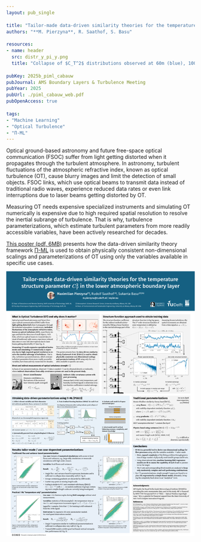 ```yaml
---
layout: pub_single

title: "Tailor-made data-driven similarity theories for the temperature structure parameter $C_T^2$ in the lower atmospheric boundary layer"
authors: "**M. Pierzyna**, R. Saathof, S. Basu"

resources:
- name: header
  src: distr_y_pi_y.png
  title: "Collapse of $C_T^2$ distributions observed at 60m (blue), 100m (orange), and 180m (green) height after applying non-dimensional scaling obtained with Π-ML."

pubKey: 2025b_piml_cabauw
pubJournal: AMS Boundary Layers & Turbulence Meeting
pubYear: 2025
pubUrl: ./piml_cabauw_web.pdf
pubOpenAccess: true

tags:
- "Machine Learning"
- "Optical Turbulence"
- "Π-ML"
---
```

Optical ground-based astronomy and future free-space optical communication (FSOC) suffer from light getting distorted when it propagates through the turbulent atmosphere. 
In astronomy, turbulent fluctuations of the atmospheric refractive index, known as optical turbulence (OT), cause blurry images and limit the detection of small objects. 
FSOC links, which use optical beams to transmit data instead of traditional radio waves, experience reduced data rates or even link interruptions due to laser beams getting distorted by OT.

Measuring OT needs expensive specialized instruments and simulating OT numerically is expensive due to high required spatial resolution to resolve the inertial subrange of turbulence. 
That is why, turbulence parameterizations, which estimate turbulent parameters from more readily accessible variables, have been actively researched for decades.

[This poster (pdf, 6MB)](./piml_cabauw_web.pdf) presents how the data-driven similarity theory framework [Π-ML](/research/2023a_piml/) is used to obtain physically consistent non-dimensional scalings and parameterizations of OT using only the variables available in specific use cases.

![Pi-ML poster](./piml_cabauw_web.png)

